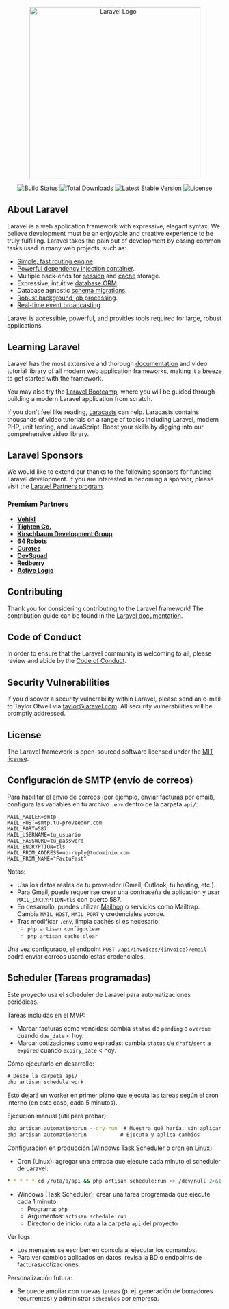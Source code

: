 <p align="center"><a href="https://laravel.com" target="_blank"><img src="https://raw.githubusercontent.com/laravel/art/master/logo-lockup/5%20SVG/2%20CMYK/1%20Full%20Color/laravel-logolockup-cmyk-red.svg" width="400" alt="Laravel Logo"></a></p>

<p align="center">
<a href="https://github.com/laravel/framework/actions"><img src="https://github.com/laravel/framework/workflows/tests/badge.svg" alt="Build Status"></a>
<a href="https://packagist.org/packages/laravel/framework"><img src="https://img.shields.io/packagist/dt/laravel/framework" alt="Total Downloads"></a>
<a href="https://packagist.org/packages/laravel/framework"><img src="https://img.shields.io/packagist/v/laravel/framework" alt="Latest Stable Version"></a>
<a href="https://packagist.org/packages/laravel/framework"><img src="https://img.shields.io/packagist/l/laravel/framework" alt="License"></a>
</p>

## About Laravel

Laravel is a web application framework with expressive, elegant syntax. We believe development must be an enjoyable and creative experience to be truly fulfilling. Laravel takes the pain out of development by easing common tasks used in many web projects, such as:

- [Simple, fast routing engine](https://laravel.com/docs/routing).
- [Powerful dependency injection container](https://laravel.com/docs/container).
- Multiple back-ends for [session](https://laravel.com/docs/session) and [cache](https://laravel.com/docs/cache) storage.
- Expressive, intuitive [database ORM](https://laravel.com/docs/eloquent).
- Database agnostic [schema migrations](https://laravel.com/docs/migrations).
- [Robust background job processing](https://laravel.com/docs/queues).
- [Real-time event broadcasting](https://laravel.com/docs/broadcasting).

Laravel is accessible, powerful, and provides tools required for large, robust applications.

## Learning Laravel

Laravel has the most extensive and thorough [documentation](https://laravel.com/docs) and video tutorial library of all modern web application frameworks, making it a breeze to get started with the framework.

You may also try the [Laravel Bootcamp](https://bootcamp.laravel.com), where you will be guided through building a modern Laravel application from scratch.

If you don't feel like reading, [Laracasts](https://laracasts.com) can help. Laracasts contains thousands of video tutorials on a range of topics including Laravel, modern PHP, unit testing, and JavaScript. Boost your skills by digging into our comprehensive video library.

## Laravel Sponsors

We would like to extend our thanks to the following sponsors for funding Laravel development. If you are interested in becoming a sponsor, please visit the [Laravel Partners program](https://partners.laravel.com).

### Premium Partners

- **[Vehikl](https://vehikl.com)**
- **[Tighten Co.](https://tighten.co)**
- **[Kirschbaum Development Group](https://kirschbaumdevelopment.com)**
- **[64 Robots](https://64robots.com)**
- **[Curotec](https://www.curotec.com/services/technologies/laravel)**
- **[DevSquad](https://devsquad.com/hire-laravel-developers)**
- **[Redberry](https://redberry.international/laravel-development)**
- **[Active Logic](https://activelogic.com)**

## Contributing

Thank you for considering contributing to the Laravel framework! The contribution guide can be found in the [Laravel documentation](https://laravel.com/docs/contributions).

## Code of Conduct

In order to ensure that the Laravel community is welcoming to all, please review and abide by the [Code of Conduct](https://laravel.com/docs/contributions#code-of-conduct).

## Security Vulnerabilities

If you discover a security vulnerability within Laravel, please send an e-mail to Taylor Otwell via [taylor@laravel.com](mailto:taylor@laravel.com). All security vulnerabilities will be promptly addressed.

## License

The Laravel framework is open-sourced software licensed under the [MIT license](https://opensource.org/licenses/MIT).

## Configuración de SMTP (envío de correos)

Para habilitar el envío de correos (por ejemplo, enviar facturas por email), configura las variables en tu archivo `.env` dentro de la carpeta `api/`:

```
MAIL_MAILER=smtp
MAIL_HOST=smtp.tu-proveedor.com
MAIL_PORT=587
MAIL_USERNAME=tu_usuario
MAIL_PASSWORD=tu_password
MAIL_ENCRYPTION=tls
MAIL_FROM_ADDRESS=no-reply@tudominio.com
MAIL_FROM_NAME="FactuFast"
```

Notas:
- Usa los datos reales de tu proveedor (Gmail, Outlook, tu hosting, etc.).
- Para Gmail, puede requerirse crear una contraseña de aplicación y usar `MAIL_ENCRYPTION=tls` con puerto 587.
- En desarrollo, puedes utilizar [Mailhog](https://github.com/mailhog/MailHog) o servicios como Mailtrap. Cambia `MAIL_HOST`, `MAIL_PORT` y credenciales acorde.
- Tras modificar `.env`, limpia cachés si es necesario:
	- `php artisan config:clear`
	- `php artisan cache:clear`

Una vez configurado, el endpoint `POST /api/invoices/{invoice}/email` podrá enviar correos usando estas credenciales.

## Scheduler (Tareas programadas)

Este proyecto usa el scheduler de Laravel para automatizaciones periódicas.

Tareas incluidas en el MVP:
- Marcar facturas como vencidas: cambia `status` de `pending` a `overdue` cuando `due_date` < hoy.
- Marcar cotizaciones como expiradas: cambia `status` de `draft`/`sent` a `expired` cuando `expiry_date` < hoy.

Cómo ejecutarlo en desarrollo:

```bat
# Desde la carpeta api/
php artisan schedule:work
```

Esto dejará un worker en primer plano que ejecuta las tareas según el cron interno (en este caso, cada 5 minutos).

Ejecución manual (útil para probar):

```bat
php artisan automation:run --dry-run  # Muestra qué haría, sin aplicar cambios
php artisan automation:run           # Ejecuta y aplica cambios
```

Configuración en producción (Windows Task Scheduler o cron en Linux):
- Cron (Linux): agregar una entrada que ejecute cada minuto el scheduler de Laravel:

```bash
* * * * * cd /ruta/a/api && php artisan schedule:run >> /dev/null 2>&1
```

- Windows (Task Scheduler): crear una tarea programada que ejecute cada 1 minuto:
	- Programa: `php`
	- Argumentos: `artisan schedule:run`
	- Directorio de inicio: ruta a la carpeta `api` del proyecto

Ver logs:
- Los mensajes se escriben en consola al ejecutar los comandos.
- Para ver cambios aplicados en datos, revisa la BD o endpoints de facturas/cotizaciones.

Personalización futura:
- Se puede ampliar con nuevas tareas (p. ej. generación de borradores recurrentes) y administrar `schedules` por empresa.
